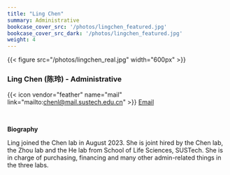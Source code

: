```yaml
---
title: "Ling Chen"
summary: Administrative
bookcase_cover_src: '/photos/lingchen_featured.jpg'
bookcase_cover_src_dark: '/photos/lingchen_featured.jpg'
weight: 4
---
```



{{< figure src="/photos/lingchen_real.jpg" width="600px" >}}

### Ling Chen (陈玲) - Administrative

{{< icon vendor="feather" name="mail" link="mailto:chenl@mail.sustech.edu.cn" >}} [Email](mailto:chenl@mail.sustech.edu.cn)

&nbsp;

__Biography__

Ling joined the Chen lab in August 2023. She is joint hired by the Chen lab, the Zhou lab and the He lab from School of Life Sciences, SUSTech. She is in charge of purchasing, financing and many other admin-related things in the three labs.